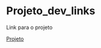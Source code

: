 # Projeto_dev_links
 <p>Link para o projeto</p>
 <a href="https://matheussmz.github.io/Projeto_dev_links/.vscode/index.html">Projeto</a>

 